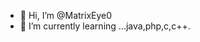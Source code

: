 - 👋 Hi, I’m @MatrixEye0
- 🌱 I’m currently learning ...java,php,c,c++.

<!---
MatrixEye0/MatrixEye0 is a ✨ special ✨ repository because its `README.md` (this file) appears on your GitHub profile.
You can click the Preview link to take a look at your changes.
--->
